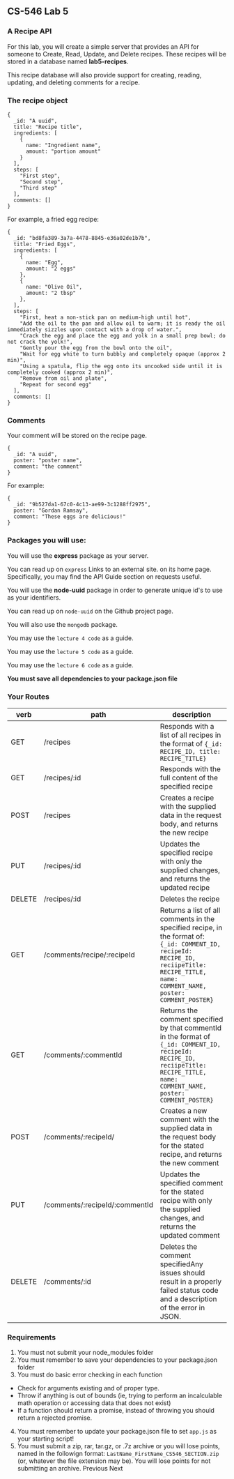
## CS-546 Lab 5
### A Recipe API
For this lab, you will create a simple server that provides an API for someone to Create, Read, Update, and Delete recipes. These recipes will be stored in a database named **lab5-recipes**.

This recipe database will also provide support for creating, reading, updating, and deleting comments for a recipe.

### The recipe object
```
{ 
  _id: "A uuid",
  title: "Recipe title",
  ingredients: [
    {
      name: "Ingredient name",
      amount: "portion amount"
    }
  ],
  steps: [
    "First step",
    "Second step",
    "Third step"
  ],
  comments: []
}
```
For example, a fried egg recipe:
```
{ 
  _id: "bd8fa389-3a7a-4478-8845-e36a02de1b7b",
  title: "Fried Eggs",
  ingredients: [
    {
      name: "Egg",
      amount: "2 eggs"
    },
    {
      name: "Olive Oil",
      amount: "2 tbsp"
    },
  ],
  steps: [
    "First, heat a non-stick pan on medium-high until hot",
    "Add the oil to the pan and allow oil to warm; it is ready the oil immediately sizzles upon contact with a drop of water.",
    "Crack the egg and place the egg and yolk in a small prep bowl; do not crack the yolk!",
    "Gently pour the egg from the bowl onto the oil",    
    "Wait for egg white to turn bubbly and completely opaque (approx 2 min)",
    "Using a spatula, flip the egg onto its uncooked side until it is completely cooked (approx 2 min)",
    "Remove from oil and plate",
    "Repeat for second egg"
  ],
  comments: []
}
```

### Comments
Your comment will be stored on the recipe page.
```
{
  _id: "A uuid",
  poster: "poster name",
  comment: "the comment"
}
```
For example:
```
{
  _id: "9b527da1-67c0-4c13-ae99-3c1288ff2975",
  poster: "Gordan Ramsay",
  comment: "These eggs are delicious!" 
}
```
### Packages you will use:
You will use the **express** package as your server.

You can read up on `express` Links to an external site. on its home page. Specifically, you may find the API Guide section on requests useful.

You will use the **node-uuid** package in order to generate unique id's to use as your identifiers.

You can read up on `node-uuid` on the Github project page.

You will also use the `mongodb` package.

You may use the `lecture 4 code` as a guide.

You may use the `lecture 5 code` as a guide.

You may use the `lecture 6 code` as a guide.

**You must save all dependencies to your package.json file**

### Your Routes
| verb   | path                           | description                                                                                                                                                                                |
|--------|--------------------------------|--------------------------------------------------------------------------------------------------------------------------------------------------------------------------------------------|
| GET    | /recipes                       | Responds with a list of all recipes in the format of `{_id: RECIPE_ID, title: RECIPE_TITLE}`                                                                                               |
| GET    | /recipes/:id                   | Responds with the full content of the specified recipe                                                                                                                                     |
| POST   | /recipes                       | Creates a recipe with the supplied data in the request body, and returns the new recipe                                                                                                    |
| PUT    | /recipes/:id                   | Updates the specified recipe with only the supplied changes, and returns the updated recipe                                                                                                |
| DELETE | /recipes/:id                   | Deletes the recipe                                                                                                                                                                         |
| GET    | /comments/recipe/:recipeId     | Returns a list of all comments in the specified recipe, in the format of: `{_id: COMMENT_ID, recipeId: RECIPE_ID, reciipeTitle: RECIPE_TITLE, name: COMMENT_NAME, poster: COMMENT_POSTER}` |
| GET    | /comments/:commentId           | Returns the comment specified by that commentId in the format of `{_id: COMMENT_ID, recipeId: RECIPE_ID, reciipeTitle: RECIPE_TITLE, name: COMMENT_NAME, poster: COMMENT_POSTER}`          |
| POST   | /comments/:recipeId/           | Creates a new comment with the supplied data in the request body for the stated recipe, and returns the new comment                                                                        |
| PUT    | /comments/:recipeId/:commentId | Updates the specified comment for the stated recipe with only the supplied changes, and returns the updated comment                                                                        |
| DELETE | /comments/:id                  | Deletes the comment specifiedAny issues should result in a properly failed status code and a description of the error in JSON.                                                             |

### Requirements
1. You must not submit your node_modules folder
2. You must remember to save your dependencies to your package.json folder
3. You must do basic error checking in each function
* Check for arguments existing and of proper type.
* Throw if anything is out of bounds (ie, trying to perform an incalculable math operation or accessing data that does not exist)
* If a function should return a promise, instead of throwing you should return a rejected promise.
4. You must remember to update your package.json file to set `app.js` as your starting script!
5. You must submit a zip, rar, tar.gz, or .7z archive or you will lose points, named in the followign format: `LastName_FirstName_CS546_SECTION.zip` (or, whatever the file extension may be). You will lose points for not submitting an archive.
Previous Next

